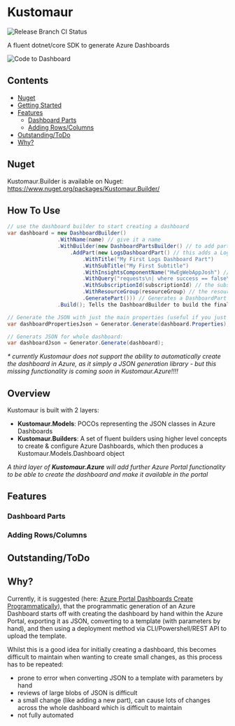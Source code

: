 
# Kustomaur 

![Release Branch CI Status](https://github.com/jmahmud/Kustomaur/actions/workflows/dotnet.yml/badge.svg?branch=release)

A fluent dotnet/core SDK to generate Azure Dashboards

![Code to Dashboard](https://raw.githubusercontent.com/jmahmud/Kustomaur/feature/documentation/images/CodeToDashboardImage.png)

## Contents

* [Nuget](#Nuget)
* [Getting Started](#getting-started)
* [Features](#features)
  * [Dashboard Parts](#dashboard-parts)
  * [Adding Rows/Columns](#adding-rowscolumns)
* [Outstanding/ToDo](#outstandingtodo)
* [Why?](#why)

## Nuget
Kustomaur.Builder is available on Nuget: https://www.nuget.org/packages/Kustomaur.Builder/

## How To Use
```cs
// use the dashboard builder to start creating a dashboard
var dashboard = new DashboardBuilder()
                .WithName(name) // give it a name
                .WithBuilder(new DashboardPartsBuilder() // to add parts, use a DashboardPartsBuilder
                    .AddPart(new LogsDashboardPart() // this adds a LogsDashboardsPart (from Log Analytics)
                        .WithTitle("My First Logs Dashboard Part") 
                        .WithSubTitle("My First Subtitle")
                        .WithInsightsComponentName("HwEgWebAppJosh") // this is the name of the Application Insights log analytics resource
                        .WithQuery("requests\n| where success == false\n| render barchart\n") // the Kusto query you want to execute
                        .WithSubscriptionId(subscriptionId) // the subscriptipn ID of where this should be
                        .WithResourceGroup(resourceGroup) // the resource group of where this should be
                        .GeneratePart())) // Generates a DashboardPart to be given to the builder
                .Build(); Tells the DashboardBuilder to build the final Dashboard object

// Generate the JSON with just the main properties (useful if you just need the JSON and want to deploy it via CLI / REST / Other deployment methods (e.g. Terraform)
var dashboardPropertiesJson = Generator.Generate(dashboard.Properties);

// Generats JSON for whole dashboard:
var dashboardJson = Generator.Generate(dashboard);
```
_* currently Kustomaur does not support the ability to automatically create the dashboard in Azure, as it simply a JSON generation library - but this missing functionality is coming soon in Kustomaur.Azure!!!!_
## Overview
Kustomaur is built with 2 layers:
* **Kustomaur.Models**: POCOs representing the JSON classes in Azure Dashboards
* **Kustomaur.Builders**: A set of fluent builders using higher level concepts to create & configure Azure Dashboards, which then produces a Kustomaur.Models.Dashboard object

_A third layer of **Kustomaur.Azure** will add further Azure Portal functionality to be able to create the dashboard and make it available in the portal_

## Features
### Dashboard Parts

### Adding Rows/Columns

## Outstanding/ToDo 

## Why?
Currently, it is suggested (here: [Azure Portal Dashboards Create Programmatically](https://docs.microsoft.com/en-us/azure/azure-portal/azure-portal-dashboards-create-programmatically)), that the programmatic generation of an Azure Dashboard starts off with creating the dashboard by hand within the Azure Portal, exporting it as JSON, converting to a template (with parameters by hand), and then using a deployment method via CLI/Powershell/REST API  to upload the template.

Whilst this is a good idea for initially creating a dashboard, this becomes difficult to maintain when wanting to create small changes, as this process has to be repeated:
* prone to error when converting JSON to a template with parameters by hand
* reviews of large blobs of JSON is difficult
* a small change (like adding a new part), can cause lots of changes across the whole dashboard which is difficult to maintain
* not fully automated


